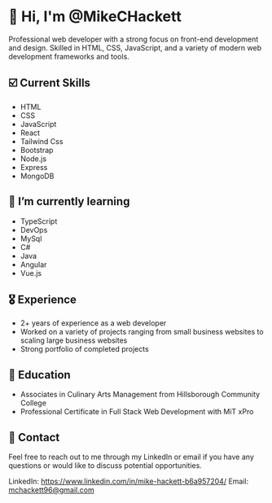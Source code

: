 
#  🤘 Hi, I'm @MikeCHackett

Professional web developer with a strong focus on front-end development and design. Skilled in HTML, CSS, JavaScript, and a variety of modern web development frameworks and tools.

##  ☑️ Current Skills

- HTML
- CSS
- JavaScript
- React
- Tailwind Css
- Bootstrap
- Node.js
- Express
- MongoDB
 
##  🧠 I’m currently learning

- TypeScript
- DevOps
- MySql
- C#
- Java
- Angular
- Vue.js

##  🎖️ Experience

- 2+ years of experience as a web developer
- Worked on a variety of projects ranging from small business websites to scaling large business websites
- Strong portfolio of completed projects

##  📝 Education

- Associates in Culinary Arts Management from Hillsborough Community College
- Professional Certificate in Full Stack Web Development with MiT xPro

##  📲 Contact

Feel free to reach out to me through my LinkedIn or email if you have any questions or would like to discuss potential opportunities.

LinkedIn: https://www.linkedin.com/in/mike-hackett-b6a957204/
Email: mchackett96@gmail.com
